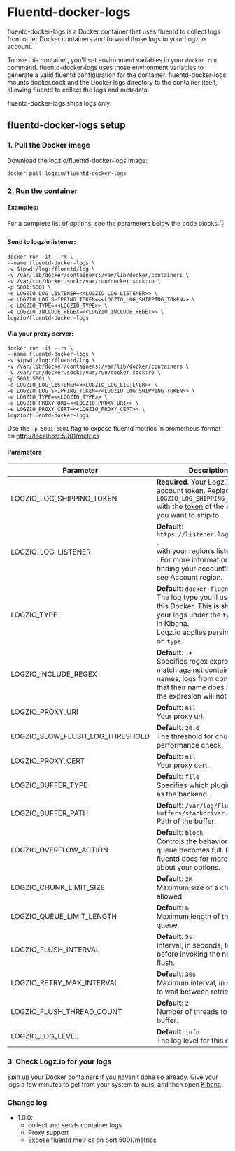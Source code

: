# Fluentd-docker-logs

fluentd-docker-logs is a Docker container that uses fluentd to collect logs from other Docker containers and forward those logs to your Logz.io account.

To use this container, you'll set environment variables in your `docker run` command.
fluentd-docker-logs uses those environment variables to generate a valid fluentd configuration for the container.
fluentd-docker-logs mounts docker.sock and the Docker logs directory to the container itself, allowing fluentd to collect the logs and metadata.

fluentd-docker-logs ships logs only.

## fluentd-docker-logs setup

### 1. Pull the Docker image

Download the logzio/fluentd-docker-logs image:

```shell
docker pull logzio/fluentd-docker-logs
```

### 2. Run the container
#### Examples:
For a complete list of options, see the parameters below the code blocks.👇

#### Send to logzio listener:
```
docker run -it --rm \
--name fluentd-docker-logs \
-v $(pwd)/log:/fluentd/log \
-v /var/lib/docker/containers:/var/lib/docker/containers \
-v /var/run/docker.sock:/var/run/docker.sock:ro \
-p 5001:5001 \
-e LOGZIO_LOG_LISTENER=<<LOGZIO_LOG_LISTENER>> \
-e LOGZIO_LOG_SHIPPING_TOKEN=<<LOGZIO_LOG_SHIPPING_TOKEN>> \
-e LOGZIO_TYPE=<<LOGZIO_TYPE>> \
-e LOGZIO_INCLUDE_REGEX=<<LOGZIO_INCLUDE_REGEX>> \
logzio/fluentd-docker-logs
```

#### Via your proxy server:

```
docker run -it --rm \
--name fluentd-docker-logs \
-v $(pwd)/log:/fluentd/log \
-v /var/lib/docker/containers:/var/lib/docker/containers \
-v /var/run/docker.sock:/var/run/docker.sock:ro \
-p 5001:5001 \
-e LOGZIO_LOG_LISTENER=<<LOGZIO_LOG_LISTENER>> \
-e LOGZIO_LOG_SHIPPING_TOKEN=<<LOGZIO_LOG_SHIPPING_TOKEN>> \
-e LOGZIO_TYPE=<<LOGZIO_TYPE>> \
-e LOGZIO_PROXY_URI=<<LOGZIO_PROXY_URI>> \
-e LOGZIO_PROXY_CERT=<<LOGZIO_PROXY_CERT>> \
logzio/fluentd-docker-logs
```

Use the `-p 5001:5001` flag to expose fluentd metrics in prometheus format on [http://localhost:5001/metrics](http://localhost:5001/metrics)
#### Parameters



| Parameter | Description |
|---|---|
| LOGZIO_LOG_SHIPPING_TOKEN | **Required**. Your Logz.io account token. Replace `LOGZIO_LOG_SHIPPING_TOKEN` with the [token](https://app.logz.io/#/dashboard/settings/general) of the account you want to ship to. |
| LOGZIO_LOG_LISTENER | **Default**: `https://listener.logz.io:8071` .<br> with your region’s listener host . For more information on finding your account’s region, see Account region. |
| LOGZIO_TYPE | **Default**: `docker-fluentd` <br> The log type you'll use with this Docker. This is shown in your logs under the `type` field in Kibana. <br> Logz.io applies parsing based on `type`. |
| LOGZIO_INCLUDE_REGEX | **Default**: `.+` <br>  Specifies regex expresion to match against container names, logs from containers that their name does not match the expresion will not be sent. |
| LOGZIO_PROXY_URI | **Default**: `nil` <br>  Your proxy uri. |
| LOGZIO_SLOW_FLUSH_LOG_THRESHOLD | **Default**: `20.0` <br>  The threshold for chunk flush performance check. |
| LOGZIO_PROXY_CERT | **Default**: `nil` <br>  Your proxy cert. |
| LOGZIO_BUFFER_TYPE | **Default**: `file` <br>  Specifies which plugin to use as the backend. |
| LOGZIO_BUFFER_PATH | **Default**: `/var/log/Fluentd-buffers/stackdriver.buffer` <br>  Path of the buffer. |
| LOGZIO_OVERFLOW_ACTION | **Default**: `block` <br>  Controls the behavior when the queue becomes full. Refer to [fluentd docs](https://docs.fluentd.org/output#overflow_action) for more details about your options.|
| LOGZIO_CHUNK_LIMIT_SIZE | **Default**: `2M` <br>  Maximum size of a chunk allowed |
| LOGZIO_QUEUE_LIMIT_LENGTH | **Default**: `6` <br>  Maximum length of the output queue. |
| LOGZIO_FLUSH_INTERVAL | **Default**: `5s` <br>  Interval, in seconds, to wait before invoking the next buffer flush. |
| LOGZIO_RETRY_MAX_INTERVAL | **Default**: `30s` <br>  Maximum interval, in seconds, to wait between retries. |
| LOGZIO_FLUSH_THREAD_COUNT | **Default**: `2` <br>  Number of threads to flush the buffer. |
| LOGZIO_LOG_LEVEL | **Default**: `info` <br> The log level for this container. |

### 3. Check Logz.io for your logs

Spin up your Docker containers if you haven’t done so already. Give your logs a few minutes to get from your system to ours, and then open [Kibana](https://app.logz.io/#/dashboard/kibana).

### Change log
- 1.0.0:
  - collect and sends container logs
  - Proxy support
  - Expose fluentd metrics on port 5001/metrics    
